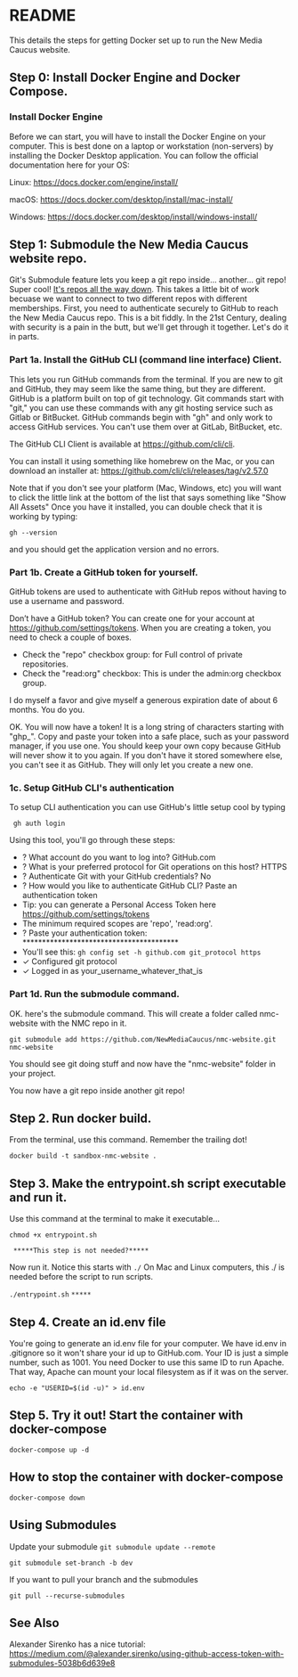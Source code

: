 # README

This details the steps for getting Docker set up to run the New Media Caucus website.

## Step 0: Install Docker Engine and Docker Compose.
### Install Docker Engine
Before we can start, you will have to install the Docker Engine on your computer. This is best done on a laptop or workstation (non-servers) by installing the Docker Desktop application. 
You can follow the official documentation here for your OS:

Linux: https://docs.docker.com/engine/install/

macOS: https://docs.docker.com/desktop/install/mac-install/

Windows: https://docs.docker.com/desktop/install/windows-install/

## Step 1: Submodule the New Media Caucus website repo.
Git's Submodule feature lets you keep a git repo inside... another... git repo! Super cool! [It's repos all the way down]([url](https://en.wikipedia.org/wiki/Turtles_all_the_way_down)).
This takes a little bit of work becuase we want to connect to two different repos with different memberships. First, you need to authenticate securely to GitHub to reach the New Media Caucus repo. This is a bit fiddly. In the 21st Century, dealing with security is a pain in the butt, but we'll get through it together. Let's do it in parts.

### Part 1a. Install the GitHub CLI (command line interface) Client.
This lets you run GitHub commands from the terminal. If you are new to git and GitHub, they may seem like the same thing, but they are different. GitHub is a platform built on top of git technology. Git commands start with "git," you can use these commands with any git hosting service such as Gitlab or BitBucket. GitHub commands begin with "gh" and only work to access GitHub services. You can't use them over at GitLab, BitBucket, etc.

The GitHub CLI Client is available at https://github.com/cli/cli.

You can install it using something like homebrew on the Mac, or you can download an installer at: 
[https://github.com/cli/cli/releases/tag/v2.57.0
](https://github.com/cli/cli/releases)

Note that if you don't see your platform (Mac, Windows, etc) you will want to click the little link at the bottom of the list that says something like "Show All Assets"
Once you have it installed, you can double check that it is working by typing:

```gh --version``` 

and you should get the application version and no errors.

### Part 1b. Create a GitHub token for yourself.
GitHub tokens are used to authenticate with GitHub repos without having to use a username and password. 

Don’t have a GitHub token? You can create one for your account at https://github.com/settings/tokens. When you are creating a token, you need to check a couple of boxes.
- Check the "repo" checkbox group:  for Full control of private repositories.
- Check the "read:org" checkbox: This is under the admin:org checkbox group.

I do myself a favor and give myself a generous expiration date of about 6 months. You do you.

OK. You will now have a token! It is a long string of characters starting with "ghp_".
Copy and paste your token into a safe place, such as your password manager, if you use one.
You should keep your own copy because GitHub will never show it to you again. If you don't have it stored somewhere else, you can't see it as GitHub. They will only let you create a new one.

### 1c. Setup GitHub CLI's authentication
To setup CLI authentication you can use GitHub's little setup cool by typing

``` gh auth login```

Using this tool, you'll go through these steps:
- ? What account do you want to log into? GitHub.com
- ? What is your preferred protocol for Git operations on this host? HTTPS
- ? Authenticate Git with your GitHub credentials? No
- ? How would you like to authenticate GitHub CLI? Paste an authentication token
- Tip: you can generate a Personal Access Token here https://github.com/settings/tokens
- The minimum required scopes are 'repo', 'read:org'.
- ? Paste your authentication token: ****************************************
- You'll see this: ```gh config set -h github.com git_protocol https```
- ✓ Configured git protocol
- ✓ Logged in as your_username_whatever_that_is


### Part 1d. Run the submodule command.
OK. here's the submodule command. This will create a folder called nmc-website with the NMC repo in it.

```git submodule add https://github.com/NewMediaCaucus/nmc-website.git nmc-website```

You should see git doing stuff and now have the "nmc-website" folder in your project.

You now have a git repo inside another git repo! 

## Step 2. Run docker build.
From the terminal, use this command. Remember the trailing dot!

```docker build -t sandbox-nmc-website .```

## Step 3. Make the entrypoint.sh script executable and run it.
Use this command at the terminal to make it executable...

```chmod +x entrypoint.sh```

``` *****This step is not needed?*****```

Now run it.
Notice this starts with ```./``` On Mac and Linux computers, this ./ is needed before the script to run scripts.

```./entrypoint.sh```
```*****```

## Step 4. Create an id.env file
You're going to generate an id.env file for your computer. We have id.env in .gitignore so it won't share your id up to GitHub.com.
Your ID is just a simple number, such as 1001. You need Docker to use this same ID to run Apache. That way, Apache can mount your local filesystem as if it was on the server.
 
```echo -e "USERID=$(id -u)" > id.env```

## Step 5. Try it out! Start the container with docker-compose
```docker-compose up -d```

## How to stop the container with docker-compose
```docker-compose down```


## Using Submodules

Update your submodule
```git submodule update --remote```

```git submodule set-branch -b dev```

If you want to pull your branch and the submodules

```git pull --recurse-submodules```

## See Also
Alexander Sirenko has a nice tutorial: https://medium.com/@alexander.sirenko/using-github-access-token-with-submodules-5038b6d639e8
